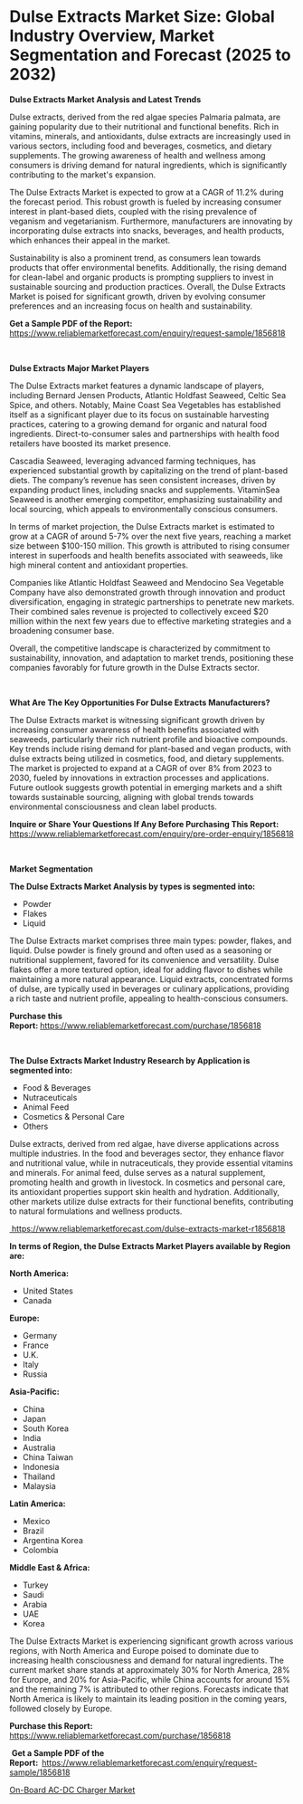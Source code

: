 <p><h1>Dulse Extracts Market Size: Global Industry Overview, Market Segmentation and Forecast (2025 to 2032)</h1></p><p><strong>Dulse Extracts Market Analysis and Latest Trends</strong></p>
<p><p>Dulse extracts, derived from the red algae species Palmaria palmata, are gaining popularity due to their nutritional and functional benefits. Rich in vitamins, minerals, and antioxidants, dulse extracts are increasingly used in various sectors, including food and beverages, cosmetics, and dietary supplements. The growing awareness of health and wellness among consumers is driving demand for natural ingredients, which is significantly contributing to the market's expansion.</p><p>The Dulse Extracts Market is expected to grow at a CAGR of 11.2% during the forecast period. This robust growth is fueled by increasing consumer interest in plant-based diets, coupled with the rising prevalence of veganism and vegetarianism. Furthermore, manufacturers are innovating by incorporating dulse extracts into snacks, beverages, and health products, which enhances their appeal in the market. </p><p>Sustainability is also a prominent trend, as consumers lean towards products that offer environmental benefits. Additionally, the rising demand for clean-label and organic products is prompting suppliers to invest in sustainable sourcing and production practices. Overall, the Dulse Extracts Market is poised for significant growth, driven by evolving consumer preferences and an increasing focus on health and sustainability.</p></p>
<p><strong>Get a Sample PDF of the Report:&nbsp;</strong> <a href="https://www.reliablemarketforecast.com/enquiry/request-sample/1856818?utm_campaign=2950&utm_medium=2&utm_source=Github&utm_content=ia&utm_term=27032025&utm_id=dulse-extracts">https://www.reliablemarketforecast.com/enquiry/request-sample/1856818</a></p>
<p>&nbsp;</p>
<p><strong>Dulse Extracts Major Market Players</strong></p>
<p><p>The Dulse Extracts market features a dynamic landscape of players, including Bernard Jensen Products, Atlantic Holdfast Seaweed, Celtic Sea Spice, and others. Notably, Maine Coast Sea Vegetables has established itself as a significant player due to its focus on sustainable harvesting practices, catering to a growing demand for organic and natural food ingredients. Direct-to-consumer sales and partnerships with health food retailers have boosted its market presence.</p><p>Cascadia Seaweed, leveraging advanced farming techniques, has experienced substantial growth by capitalizing on the trend of plant-based diets. The company’s revenue has seen consistent increases, driven by expanding product lines, including snacks and supplements. VitaminSea Seaweed is another emerging competitor, emphasizing sustainability and local sourcing, which appeals to environmentally conscious consumers.</p><p>In terms of market projection, the Dulse Extracts market is estimated to grow at a CAGR of around 5-7% over the next five years, reaching a market size between $100-150 million. This growth is attributed to rising consumer interest in superfoods and health benefits associated with seaweeds, like high mineral content and antioxidant properties.</p><p>Companies like Atlantic Holdfast Seaweed and Mendocino Sea Vegetable Company have also demonstrated growth through innovation and product diversification, engaging in strategic partnerships to penetrate new markets. Their combined sales revenue is projected to collectively exceed $20 million within the next few years due to effective marketing strategies and a broadening consumer base.</p><p>Overall, the competitive landscape is characterized by commitment to sustainability, innovation, and adaptation to market trends, positioning these companies favorably for future growth in the Dulse Extracts sector.</p></p>
<p>&nbsp;</p>
<p><strong>What Are The Key Opportunities For Dulse Extracts Manufacturers?</strong></p>
<p><p>The Dulse Extracts market is witnessing significant growth driven by increasing consumer awareness of health benefits associated with seaweeds, particularly their rich nutrient profile and bioactive compounds. Key trends include rising demand for plant-based and vegan products, with dulse extracts being utilized in cosmetics, food, and dietary supplements. The market is projected to expand at a CAGR of over 8% from 2023 to 2030, fueled by innovations in extraction processes and applications. Future outlook suggests growth potential in emerging markets and a shift towards sustainable sourcing, aligning with global trends towards environmental consciousness and clean label products.</p></p>
<p><strong>Inquire or Share Your Questions If Any Before Purchasing This Report:</strong> <a href="https://www.reliablemarketforecast.com/enquiry/pre-order-enquiry/1856818?utm_campaign=2950&utm_medium=2&utm_source=Github&utm_content=ia&utm_term=27032025&utm_id=dulse-extracts">https://www.reliablemarketforecast.com/enquiry/pre-order-enquiry/1856818</a></p>
<p>&nbsp;</p>
<p><strong>Market Segmentation</strong></p>
<p><strong>The Dulse Extracts Market Analysis by types is segmented into:</strong></p>
<p><ul><li>Powder</li><li>Flakes</li><li>Liquid</li></ul></p>
<p><p>The Dulse Extracts market comprises three main types: powder, flakes, and liquid. Dulse powder is finely ground and often used as a seasoning or nutritional supplement, favored for its convenience and versatility. Dulse flakes offer a more textured option, ideal for adding flavor to dishes while maintaining a more natural appearance. Liquid extracts, concentrated forms of dulse, are typically used in beverages or culinary applications, providing a rich taste and nutrient profile, appealing to health-conscious consumers.</p></p>
<p><strong>Purchase this Report:&nbsp;</strong><a href="https://www.reliablemarketforecast.com/purchase/1856818?utm_campaign=2950&utm_medium=2&utm_source=Github&utm_content=ia&utm_term=27032025&utm_id=dulse-extracts">https://www.reliablemarketforecast.com/purchase/1856818</a></p>
<p>&nbsp;</p>
<p><strong>The Dulse Extracts Market Industry Research by Application is segmented into:</strong></p>
<p><ul><li>Food & Beverages</li><li>Nutraceuticals</li><li>Animal Feed</li><li>Cosmetics & Personal Care</li><li>Others</li></ul></p>
<p><p>Dulse extracts, derived from red algae, have diverse applications across multiple industries. In the food and beverages sector, they enhance flavor and nutritional value, while in nutraceuticals, they provide essential vitamins and minerals. For animal feed, dulse serves as a natural supplement, promoting health and growth in livestock. In cosmetics and personal care, its antioxidant properties support skin health and hydration. Additionally, other markets utilize dulse extracts for their functional benefits, contributing to natural formulations and wellness products.</p></p>
<p><a href="https://www.reliablemarketforecast.com/dulse-extracts-market-r1856818?utm_campaign=2950&utm_medium=2&utm_source=Github&utm_content=ia&utm_term=27032025&utm_id=dulse-extracts">&nbsp;https://www.reliablemarketforecast.com/dulse-extracts-market-r1856818</a></p>
<p><strong>In terms of Region, the Dulse Extracts Market Players available by Region are:</strong></p>
<p>
    <p> <strong> North America: </strong>
        <ul>
            <li>United States</li>
            <li>Canada</li>
        </ul>
        </p> 
    <p> <strong> Europe: </strong>
        <ul>
            <li>Germany</li>
            <li>France</li>
            <li>U.K.</li>
            <li>Italy</li>
            <li>Russia</li>
        </ul>
        </p> 
    <p> <strong> Asia-Pacific: </strong>
        <ul>
            <li>China</li>
            <li>Japan</li>
            <li>South Korea</li>
            <li>India</li>
            <li>Australia</li>
            <li>China Taiwan</li>
            <li>Indonesia</li>
            <li>Thailand</li>
            <li>Malaysia</li>
        </ul>
        </p> 
    <p> <strong> Latin America: </strong>
        <ul>
            <li>Mexico</li>
            <li>Brazil</li>
            <li>Argentina Korea</li>
            <li>Colombia</li>
        </ul>
        </p> 
    <p> <strong> Middle East & Africa: </strong>
        <ul>
            <li>Turkey</li>
            <li>Saudi</li>
            <li>Arabia</li>
            <li>UAE</li>
            <li>Korea</li>
        </ul>
    </p>
    </p>
<p><p>The Dulse Extracts Market is experiencing significant growth across various regions, with North America and Europe poised to dominate due to increasing health consciousness and demand for natural ingredients. The current market share stands at approximately 30% for North America, 28% for Europe, and 20% for Asia-Pacific, while China accounts for around 15% and the remaining 7% is attributed to other regions. Forecasts indicate that North America is likely to maintain its leading position in the coming years, followed closely by Europe.</p></p>
<p><strong>Purchase this Report: </strong><a href="https://www.reliablemarketforecast.com/purchase/1856818?utm_campaign=2950&utm_medium=2&utm_source=Github&utm_content=ia&utm_term=27032025&utm_id=dulse-extracts">https://www.reliablemarketforecast.com/purchase/1856818</a></p>
<p>&nbsp;<strong>Get a Sample PDF of the Report:&nbsp;&nbsp;</strong><a href="https://www.reliablemarketforecast.com/enquiry/request-sample/1856818?utm_campaign=2950&utm_medium=2&utm_source=Github&utm_content=ia&utm_term=27032025&utm_id=dulse-extracts">https://www.reliablemarketforecast.com/enquiry/request-sample/1856818</a></p>
<p><strong></strong></p>
<p><p><a href="https://github.com/sapsaidamary/Market-Research-Report-List-1/blob/main/on-board-ac-dc-charger-market.md?utm_campaign=2950&utm_medium=2&utm_source=Github&utm_content=ia&utm_term=27032025&utm_id=dulse-extracts">On-Board AC-DC Charger Market</a></p></p>